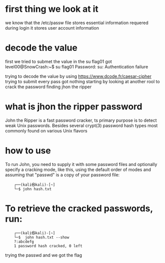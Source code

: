 # first thing we look at it 
we know that the /etc/passw file stores essential information requered during
login it stores user account information

[//]: #  (the file contain a list of the system’s accounts, giving for each account some useful information like user ID, group ID, home directory, shell, and more)

# decode the value

first we tried to submet the value in the 
	su flag01 
got 
		level00@SnowCrash:~$ su flag01
		Password:
		su: Authentication failure

trying to decode the value by using https://www.dcode.fr/caesar-cipher
trying to submit every pass got nothing 
starting by looking at another rool to crack the password finding jhon the ripper 

# what is jhon the ripper password 
John the Ripper is a fast password cracker, ts primary purpose is to detect weak Unix passwords. Besides several crypt(3) password hash types most commonly found on various Unix flavors

# how to use 

To run John, you need to supply it with some password files and optionally specify a cracking mode, like this, using the default order of modes and assuming that "passwd" is a copy of your password file:

		┌──(kali㉿kali)-[~]
		└─$ john hash.txt

# To retrieve the cracked passwords, run:

		┌──(kali㉿kali)-[~]
		└─$  john hash.txt --show
		?:abcdefg
		1 password hash cracked, 0 left

trying the passwd and we got the flag 
